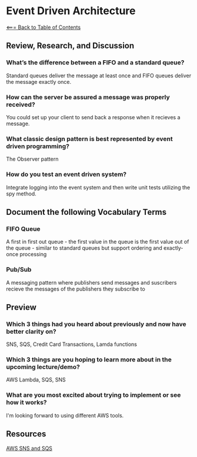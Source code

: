 # Event Driven Architecture

[<=== Back to Table of Contents](https://peterjstaker.github.io/reading-notes/)

## Review, Research, and Discussion

### What’s the difference between a FIFO and a standard queue?

Standard queues deliver the message at least once and FIFO queues deliver the message exactly once.

### How can the server be assured a message was properly received?

You could set up your client to send back a response when it recieves a message.

### What classic design pattern is best represented by event driven programming?

The Observer pattern

### How do you test an event driven system?

Integrate logging into the event system and then write unit tests utilizing the spy method.

## Document the following Vocabulary Terms

### FIFO Queue

A first in first out queue - the first value in the queue is the first value out of the queue - similar to standard queues but support ordering and exactly-once processing

### Pub/Sub

A messaging pattern where publishers send messages and suscribers recieve the messages of the publishers they subscribe to

## Preview

### Which 3 things had you heard about previously and now have better clarity on?

SNS, SQS, Credit Card Transactions, Lamda functions

### Which 3 things are you hoping to learn more about in the upcoming lecture/demo?

AWS Lambda, SQS, SNS

### What are you most excited about trying to implement or see how it works?

I'm looking forward to using different AWS tools.

## Resources

[AWS SNS and SQS](https://www.youtube.com/watch?v=mXk0MNjlO7A)